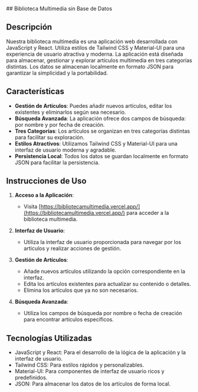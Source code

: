 ## Biblioteca Multimedia sin Base de Datos



## Descripción

Nuestra biblioteca multimedia es una aplicación web desarrollada con JavaScript y React. Utiliza estilos de Tailwind CSS y Material-UI para una experiencia de usuario atractiva y moderna. La aplicación está diseñada para almacenar, gestionar y explorar artículos multimedia en tres categorías distintas. Los datos se almacenan localmente en formato JSON para garantizar la simplicidad y la portabilidad.

## Características

- **Gestión de Artículos**: Puedes añadir nuevos artículos, editar los existentes y eliminarlos según sea necesario.
- **Búsqueda Avanzada**: La aplicación ofrece dos campos de búsqueda: por nombre y por fecha de creación.
- **Tres Categorías**: Los artículos se organizan en tres categorías distintas para facilitar su exploración.
- **Estilos Atractivos**: Utilizamos Tailwind CSS y Material-UI para una interfaz de usuario moderna y agradable.
- **Persistencia Local**: Todos los datos se guardan localmente en formato JSON para facilitar la persistencia.

## Instrucciones de Uso

1. **Acceso a la Aplicación**:
   - Visita [https://bibliotecamultimedia.vercel.app/](https://bibliotecamultimedia.vercel.app/) para acceder a la biblioteca multimedia.

2. **Interfaz de Usuario**:
   - Utiliza la interfaz de usuario proporcionada para navegar por los artículos y realizar acciones de gestión.

3. **Gestión de Artículos**:
   - Añade nuevos artículos utilizando la opción correspondiente en la interfaz.
   - Edita los artículos existentes para actualizar su contenido o detalles.
   - Elimina los artículos que ya no son necesarios.

4. **Búsqueda Avanzada**:
   - Utiliza los campos de búsqueda por nombre o fecha de creación para encontrar artículos específicos.


## Tecnologías Utilizadas

- JavaScript y React: Para el desarrollo de la lógica de la aplicación y la interfaz de usuario.
- Tailwind CSS: Para estilos rápidos y personalizables.
- Material-UI: Para componentes de interfaz de usuario ricos y predefinidos.
- JSON: Para almacenar los datos de los artículos de forma local.